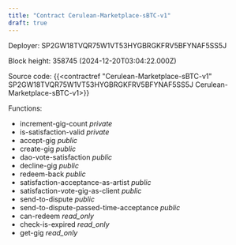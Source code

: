 ```yaml
---
title: "Contract Cerulean-Marketplace-sBTC-v1"
draft: true
---
```

Deployer: SP2GW18TVQR75W1VT53HYGBRGKFRV5BFYNAF5SS5J


 



Block height: 358745 (2024-12-20T03:04:22.000Z)

Source code: {{<contractref "Cerulean-Marketplace-sBTC-v1" SP2GW18TVQR75W1VT53HYGBRGKFRV5BFYNAF5SS5J Cerulean-Marketplace-sBTC-v1>}}

Functions:

* increment-gig-count _private_
* is-satisfaction-valid _private_
* accept-gig _public_
* create-gig _public_
* dao-vote-satisfaction _public_
* decline-gig _public_
* redeem-back _public_
* satisfaction-acceptance-as-artist _public_
* satisfaction-vote-gig-as-client _public_
* send-to-dispute _public_
* send-to-dispute-passed-time-acceptance _public_
* can-redeem _read_only_
* check-is-expired _read_only_
* get-gig _read_only_
